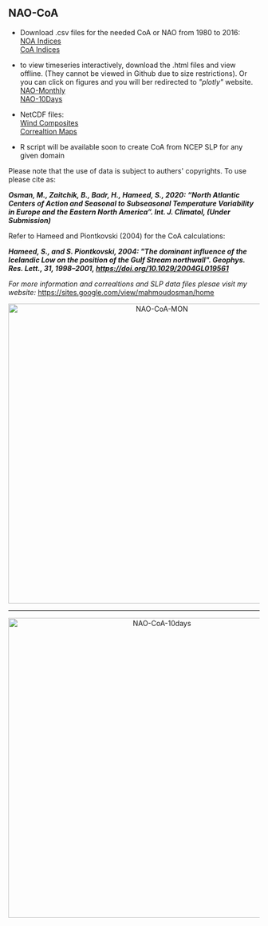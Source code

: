 ## NAO-CoA

- Download .csv files for the needed CoA or NAO from 1980 to 2016:  
[NOA Indices](/NAO/)  
[CoA Indices](/CoA/)  
- to view timeseries interactively, download the .html files and view offline. (They cannot be viewed in Github due to size restrictions). Or you can click on figures and you will ber redirected to _"plotly"_ website.   
[NAO-Monthly](/NAO-CoA-MON.html)  
[NAO-10Days](/NAO-CoA-10days.html)  

- NetCDF files:  
[Wind Composites](https://drive.google.com/drive/folders/1cxhKLP5IL4Sln7nDirXfOjHhOar44kfD?usp=sharing)  
[Correaltion Maps](https://drive.google.com/drive/folders/172QX0yogb6CQLYA74jSjxGr-0CPTckOZ?usp=sharing)  

- R script will be available soon to create CoA from NCEP SLP for any given domain


Please note that the use of data is subject to authers' copyrights. To use please cite as:

_**Osman, M., Zaitchik, B., Badr, H., Hameed, S., 2020: “North Atlantic Centers of Action and Seasonal to Subseasonal Temperature Variability in Europe and the Eastern North America”. Int. J. Climatol, (Under Submission)**_  

Refer to Hameed and Piontkovski (2004) for the CoA calculations:

_**Hameed, S., and S. Piontkovski, 2004: "The dominant influence of the Icelandic Low on the position of the Gulf Stream northwall". Geophys. Res. Lett., 31, 1998–2001, https://doi.org/10.1029/2004GL019561**_

_For more information and correaltions and SLP data files plesae visit my website:_ <https://sites.google.com/view/mahmoudosman/home>


<div>
    <a href="https://plotly.com/~mosman7/13/?share_key=scPOdtUOTnERmeSK85YE0q" target="_blank" title="NAO-CoA-MON" style="display: block; text-align: center;"><img src="https://plotly.com/~mosman7/13.png?share_key=scPOdtUOTnERmeSK85YE0q" alt="NAO-CoA-MON" style="max-width: 100%;width: 600px;"  width="600" onerror="this.onerror=null;this.src='https://plotly.com/404.png';" /></a>
</div>  

*******

<div>
    <a href="https://plotly.com/~mosman7/15/?share_key=4LZ59mxVLFnFiyexfxlk41" target="_blank" title="NAO-CoA-10days" style="display: block; text-align: center;"><img src="https://plotly.com/~mosman7/15.png?share_key=4LZ59mxVLFnFiyexfxlk41" alt="NAO-CoA-10days" style="max-width: 100%;width: 600px;"  width="600" onerror="this.onerror=null;this.src='https://plotly.com/404.png';" /></a>
</div>  
